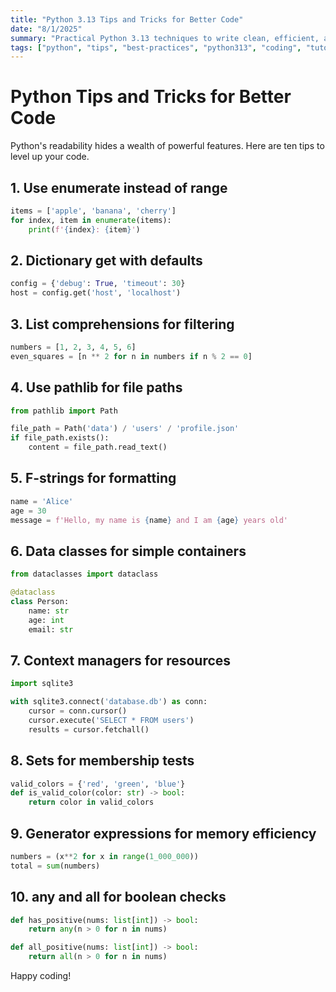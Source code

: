 ```yaml
---
title: "Python 3.13 Tips and Tricks for Better Code"
date: "8/1/2025"
summary: "Practical Python 3.13 techniques to write clean, efficient, and readable code."
tags: ["python", "tips", "best-practices", "python313", "coding", "tutorial"]
---
```


# Python Tips and Tricks for Better Code

Python's readability hides a wealth of powerful features. Here are ten tips to level up your code.

## 1. Use enumerate instead of range

```python
items = ['apple', 'banana', 'cherry']
for index, item in enumerate(items):
    print(f'{index}: {item}')
```

## 2. Dictionary get with defaults

```python
config = {'debug': True, 'timeout': 30}
host = config.get('host', 'localhost')
```

## 3. List comprehensions for filtering

```python
numbers = [1, 2, 3, 4, 5, 6]
even_squares = [n ** 2 for n in numbers if n % 2 == 0]
```

## 4. Use pathlib for file paths

```python
from pathlib import Path

file_path = Path('data') / 'users' / 'profile.json'
if file_path.exists():
    content = file_path.read_text()
```

## 5. F-strings for formatting

```python
name = 'Alice'
age = 30
message = f'Hello, my name is {name} and I am {age} years old'
```

## 6. Data classes for simple containers

```python
from dataclasses import dataclass

@dataclass
class Person:
    name: str
    age: int
    email: str
```

## 7. Context managers for resources

```python
import sqlite3

with sqlite3.connect('database.db') as conn:
    cursor = conn.cursor()
    cursor.execute('SELECT * FROM users')
    results = cursor.fetchall()
```

## 8. Sets for membership tests

```python
valid_colors = {'red', 'green', 'blue'}
def is_valid_color(color: str) -> bool:
    return color in valid_colors
```

## 9. Generator expressions for memory efficiency

```python
numbers = (x**2 for x in range(1_000_000))
total = sum(numbers)
```

## 10. any and all for boolean checks

```python
def has_positive(nums: list[int]) -> bool:
    return any(n > 0 for n in nums)

def all_positive(nums: list[int]) -> bool:
    return all(n > 0 for n in nums)
```

Happy coding!
